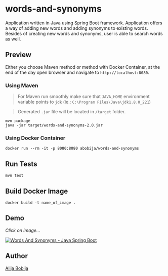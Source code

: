 # words-and-synonyms
Application written in Java using Spring Boot framework. Application offers a way of adding new words and adding synonyms to existing words. Besides of creating new words and synonyms, user is able to search words as well.

## Preview

Either you choose Maven method or method with Docker Container, at the end of the day open browser and navigate to `http://localhost:8080`.

### Using Maven

> For Maven run smoothly make sure that `JAVA_HOME` environment variable points to `jdk` (ie.: `C:\Program Files\Java\jdk1.8.0_221`)

> Generated `.jar` file will be located in `/target` folder.

```
mvn package
java -jar target/words-and-synonyms-2.0.jar
````

### Using Docker Container

```
docker run --rm -it -p 8080:8080 abobija/words-and-synonyms
```

## Run Tests

```
mvn test
```

## Build Docker Image

```
docker build -t name_of_image .
```

## Demo

_Click on image..._

[![Words And Synonyms - Java Spring Boot](https://img.youtube.com/vi/Hd75inwVoBs/mqdefault.jpg)](https://www.youtube.com/watch?v=Hd75inwVoBs)

## Author
 
[Alija Bobija](http://abobija.com)
